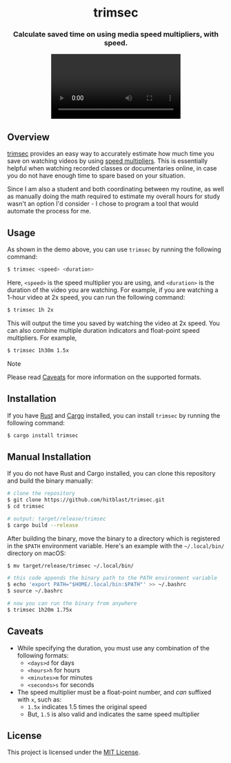 <div align="center">

# trimsec
### Calculate saved time on using media speed multipliers, with speed.

![](assets/demo.mov)

</div>

## Overview

[trimsec]() provides an easy way to accurately estimate how much time you save
on watching videos by using [speed multipliers](). This is essentially helpful
when watching recorded classes or documentaries online, in case you do not have
enough time to spare based on your situation.

Since I am also a student and both coordinating between my routine, as well as
manually doing the math required to estimate my overall hours for study wasn't an
option I'd consider - I chose to program a tool that would automate the process for me.

## Usage

As shown in the demo above, you can use `trimsec` by running the following command:

```bash
$ trimsec <speed> <duration>
```

Here, `<speed>` is the speed multiplier you are using, and `<duration>` is the
duration of the video you are watching. For example, if you are watching a 1-hour
video at 2x speed, you can run the following command:

```bash
$ trimsec 1h 2x
```

This will output the time you saved by watching the video at 2x speed. You can also
combine multiple duration indicators and float-point speed multipliers. For example,

```bash
$ trimsec 1h30m 1.5x
```

> [!NOTE]
> Please read [Caveats](#Caveats) for more information on the supported formats.

## Installation

If you have [Rust](https://rust-lang.org/) and [Cargo](https://crates.io/)
installed, you can install `trimsec` by running the following command:

```bash
$ cargo install trimsec
```

## Manual Installation

If you do not have Rust and Cargo installed, you can clone this repository and
build the binary manually:

```bash
# clone the repository
$ git clone https://github.com/hitblast/trimsec.git
$ cd trimsec

# output: target/release/trimsec
$ cargo build --release
```

After building the binary, move the binary to a directory which is registered in
the `$PATH` environment variable. Here's an example with the `~/.local/bin/`
directory on macOS:

```bash
$ mv target/release/trimsec ~/.local/bin/

# this code appends the binary path to the PATH environment variable
$ echo 'export PATH="$HOME/.local/bin:$PATH"' >> ~/.bashrc
$ source ~/.bashrc

# now you can run the binary from anywhere
$ trimsec 1h20m 1.75x
```

## Caveats

- While specifying the duration, you must use any combination of the following formats:
  - `<days>d` for days
  - `<hours>h` for hours
  - `<minutes>m` for minutes
  - `<seconds>s` for seconds
- The speed multiplier must be a float-point number, and *can* suffixed with `x`, such as:
  - `1.5x` indicates 1.5 times the original speed
  - But, `1.5` is also valid and indicates the same speed multiplier

## License

This project is licensed under the [MIT License](LICENSE).
